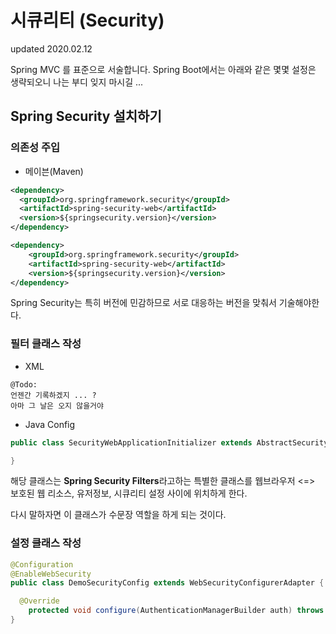 # 시큐리티 (Security)
updated 2020.02.12<br>

Spring MVC 를 표준으로 서술합니다.
Spring Boot에서는 아래와 같은 몇몇 설정은 생략되오니 나는 부디 잊지 마시길 ...
## Spring Security 설치하기
### 의존성 주입
- 메이븐(Maven)
```XML
<dependency>
  <groupId>org.springframework.security</groupId>
  <artifactId>spring-security-web</artifactId>
  <version>${springsecurity.version}</version>
</dependency>

<dependency>
    <groupId>org.springframework.security</groupId>
    <artifactId>spring-security-web</artifactId>
    <version>${springsecurity.version}</version>
</dependency>
```
Spring Security는 특히 버전에 민감하므로 서로 대응하는 버전을 맞춰서 기술해야한다.

### 필터 클래스 작성
- XML 
```
@Todo:
언젠간 기록하겠지 ... ?
아마 그 날은 오지 않을거야
```

- Java Config
```java
public class SecurityWebApplicationInitializer extends AbstractSecurityWebApplicationInitializer {

}
```
해당 클래스는 **Spring Security Filters**라고하는 특별한 클래스를 웹브라우저 <=> 보호된 웹 리소스, 유저정보, 시큐리티 설정 사이에 위치하게 한다.

다시 말하자면 이 클래스가 수문장 역할을 하게 되는 것이다.

### 설정 클래스 작성
```java
@Configuration
@EnableWebSecurity
public class DemoSecurityConfig extends WebSecurityConfigurerAdapter {

  @Override
	protected void configure(AuthenticationManagerBuilder auth) throws Exception {}
}
````
